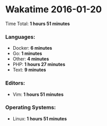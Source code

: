 # Wakatime 2016-01-20

Time Total: **1 hours 51 minutes**

### Languages:
- Docker: **6 minutes** 
- Go: **1 minutes** 
- Other: **4 minutes** 
- PHP: **1 hours 27 minutes** 
- Text: **9 minutes** 

### Editors:
- Vim: **1 hours 51 minutes** 

### Operating Systems:
- Linux: **1 hours 51 minutes** 

